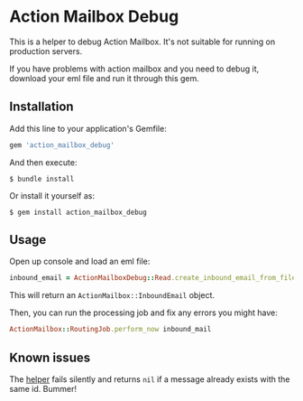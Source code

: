 # Action Mailbox Debug

This is a helper to debug Action Mailbox. It's not suitable for running on production servers.

If you have problems with action mailbox and you need to debug it, download your eml file and run it through this gem.

## Installation

Add this line to your application's Gemfile:

```ruby
gem 'action_mailbox_debug'
```

And then execute:

    $ bundle install

Or install it yourself as:

    $ gem install action_mailbox_debug

## Usage

Open up console and load an eml file:

```ruby
inbound_email = ActionMailboxDebug::Read.create_inbound_email_from_file 'path/to/message.eml'
```

This will return an `ActionMailbox::InboundEmail` object.

Then, you can run the processing job and fix any errors you might have:

```ruby
ActionMailbox::RoutingJob.perform_now inbound_mail
```

## Known issues

The [helper](https://edgeapi.rubyonrails.org/classes/ActionMailbox/InboundEmail/MessageId.html#method-i-create_and_extract_message_id-21) fails silently and returns `nil` if a message already exists with the same id. Bummer!
